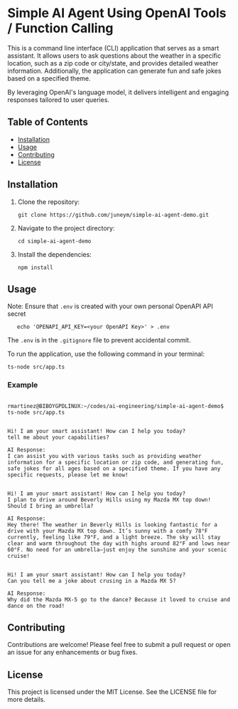# Simple AI Agent Using OpenAI Tools / Function Calling

This is a command line interface (CLI) application that serves as a smart assistant. It allows users to ask questions about the weather in a specific location, such as a zip code or city/state, and provides detailed weather information. Additionally, the application can generate fun and safe jokes based on a specified theme. 

By leveraging OpenAI's language model, it delivers intelligent and engaging responses tailored to user queries.

## Table of Contents

- [Installation](#installation)
- [Usage](#usage)
- [Contributing](#contributing)
- [License](#license)

## Installation

1. Clone the repository:
   ```
   git clone https://github.com/juneym/simple-ai-agent-demo.git
   ```

2. Navigate to the project directory:
   ```
   cd simple-ai-agent-demo
   ```

3. Install the dependencies:
   ```
   npm install
   ```

## Usage


Note: Ensure that `.env` is created with your own personal OpenAPI API secret

```
   echo 'OPENAPI_API_KEY=<your OpenAPI Key>' > .env
```

The `.env` is in the `.gitignore` file to prevent accidental commit.


To run the application, use the following command in your terminal:

```
ts-node src/app.ts 
```

### Example

```

rmartinez@BIBOYGPDLINUX:~/codes/ai-engineering/simple-ai-agent-demo$ ts-node src/app.ts 


Hi! I am your smart assistant! How can I help you today? 
tell me about your capabilities?

AI Response:
I can assist you with various tasks such as providing weather information for a specific location or zip code, and generating fun, safe jokes for all ages based on a specified theme. If you have any specific requests, please let me know!


Hi! I am your smart assistant! How can I help you today? 
I plan to drive around Beverly Hills using my Mazda MX top down! Should I bring an umbrella?

AI Response:
Hey there! The weather in Beverly Hills is looking fantastic for a drive with your Mazda MX top down. It’s sunny with a comfy 78°F currently, feeling like 79°F, and a light breeze. The sky will stay clear and warm throughout the day with highs around 82°F and lows near 60°F. No need for an umbrella—just enjoy the sunshine and your scenic cruise!


Hi! I am your smart assistant! How can I help you today? 
Can you tell me a joke about crusing in a Mazda MX 5?

AI Response:
Why did the Mazda MX-5 go to the dance? Because it loved to cruise and dance on the road!
```


## Contributing

Contributions are welcome! Please feel free to submit a pull request or open an issue for any enhancements or bug fixes.

## License

This project is licensed under the MIT License. See the LICENSE file for more details.